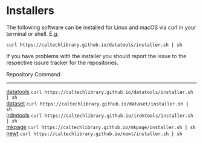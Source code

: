 
# Installers

The following software can be installed for Linux and macOS via curl in your terminal or shell. E.g.

~~~shell
curl https://caltechlibrary.github.io/datatools/installer.sh | sh
~~~

If you have problems with the installer you should report the issue to the respective issure tracker for the repositories.

Repository                                                         Command
----------------------------------------------------------------   --------------------------------------------------------------
[datatools](https://github.com/caltechlibrary/datatools/issues)    `curl https://caltechlibrary.github.io/datatools/installer.sh | sh`   
[dataset](https://github.com/caltechlibrary/dataset/issues)        `curl https://caltechlibrary.github.io/dataset/installer.sh | sh`   
[irdmtools](https://github.com/caltechlibrary/irdmtools/issues)    `curl https://caltechlibrary.github.io/irdmtools/installer.sh | sh`   
[mkpage](https://github.com/caltechlibrary/mkpage/issues)          `curl https://caltechlibrary.github.io/mkpage/installer.sh | sh`   
[newt](https://github.com/caltechlibrary/newt/issues)              `curl https://caltechlibrary.github.io/newt/installer.sh | sh`


